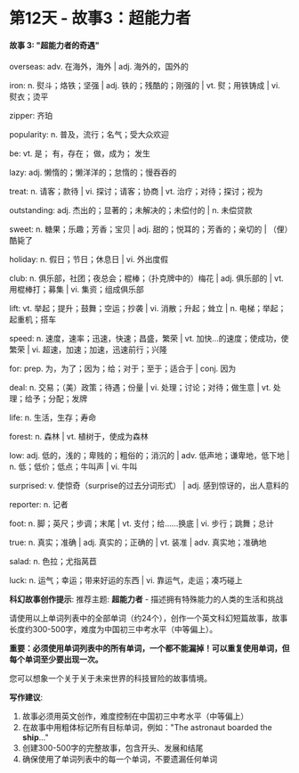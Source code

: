 # 第12天 - 故事3：超能力者

#### 故事 3: "超能力者的奇遇"

overseas: adv. 在海外，海外 | adj. 海外的，国外的

iron: n. 熨斗；烙铁；坚强 | adj. 铁的；残酷的；刚强的 | vt. 熨；用铁铸成 | vi. 熨衣；烫平

zipper:   齐珀

popularity: n. 普及，流行；名气；受大众欢迎

be: vt. 是； 有，存在； 做，成为； 发生

lazy: adj. 懒惰的；懒洋洋的；怠惰的；慢吞吞的

treat: n. 请客；款待 | vi. 探讨；请客；协商 | vt. 治疗；对待；探讨；视为

outstanding: adj. 杰出的；显著的；未解决的；未偿付的 | n. 未偿贷款

sweet: n. 糖果；乐趣；芳香；宝贝 | adj. 甜的；悦耳的；芳香的；亲切的 | （俚）酷毙了

holiday: n. 假日；节日；休息日 | vi. 外出度假

club: n. 俱乐部，社团；夜总会；棍棒；（扑克牌中的）梅花 | adj. 俱乐部的 | vt. 用棍棒打；募集 | vi. 集资；组成俱乐部

lift: vt. 举起；提升；鼓舞；空运；抄袭 | vi. 消散；升起；耸立 | n. 电梯；举起；起重机；搭车

speed: n. 速度，速率；迅速，快速；昌盛，繁荣 | vt. 加快…的速度；使成功，使繁荣 | vi. 超速，加速；加速，迅速前行；兴隆

for: prep. 为，为了；因为；给；对于；至于；适合于 | conj. 因为

deal: n. 交易；（美）政策；待遇；份量 | vi. 处理；讨论；对待；做生意 | vt. 处理；给予；分配；发牌

life: n. 生活，生存；寿命

forest: n. 森林 | vt. 植树于，使成为森林

low: adj. 低的，浅的；卑贱的；粗俗的；消沉的 | adv. 低声地；谦卑地，低下地 | n. 低；低价；低点；牛叫声 | vi. 牛叫

surprised: v. 使惊奇（surprise的过去分词形式） | adj. 感到惊讶的，出人意料的

reporter: n. 记者

foot: n. 脚；英尺；步调；末尾 | vt. 支付；给……换底 | vi. 步行；跳舞；总计

true: n. 真实；准确 | adj. 真实的；正确的 | vt. 装准 | adv. 真实地；准确地

salad: n. 色拉；尤指莴苣

luck: n. 运气；幸运；带来好运的东西 | vi. 靠运气，走运；凑巧碰上

**科幻故事创作提示**:
推荐主题: **超能力者** - 描述拥有特殊能力的人类的生活和挑战

请使用以上单词列表中的全部单词（约24个），创作一个英文科幻短篇故事，故事长度约300-500字，难度为中国初三中考水平（中等偏上）。

**重要：必须使用单词列表中的所有单词，一个都不能漏掉！可以重复使用单词，但每个单词至少要出现一次。**

您可以想象一个关于关于未来世界的科技冒险的故事情境。

**写作建议**: 
1. 故事必须用英文创作，难度控制在中国初三中考水平（中等偏上）
2. 在故事中用粗体标记所有目标单词，例如："The astronaut boarded the **ship**..."
3. 创建300-500字的完整故事，包含开头、发展和结尾
4. 确保使用了单词列表中的每一个单词，不要遗漏任何单词
